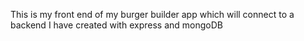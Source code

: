 This is my front end of my burger builder app which will connect to a backend I have created with express and mongoDB
